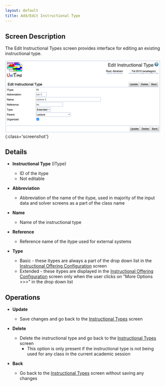 ```yaml
---
layout: default
title: Add/Edit Instructional Type
---
```



## Screen Description

The Edit Instructional Types screen provides interface for editing an existing instructional type.

![Edit Instructional Type](images/edit-instructional-type-1.png){:class='screenshot'}

## Details

* **Instructional Type** (IType)
	* ID of the itype
	* Not editable

* **Abbreviation**
	* Abbreviation of the name of the itype, used in majority of the input data and solver screens as a part of the class name

* **Name**
	* Name of the instructional type

* **Reference**
	* Reference name of the itype used for external systems

* **Type**
	* Basic - these itypes are always a part of the drop down list in the [Instructional Offering Configuration](instructional-offering-configuration) screen
	* Extended - these itypes are displayed in the [Instructional Offering Configuration](instructional-offering-configuration) screen only when the user clicks on "More Options >>>" in the drop down list

## Operations

* **Update**
	* Save changes and go back to the [Instructional Types](instructional-types) screen

* **Delete**
	* Delete the instructional type and go back to the [Instructional Types](instructional-types) screen
		* This option is only present if the instructional type is not being used for any class in the current academic session

* **Back**
	* Go back to the [Instructional Types](instructional-types) screen without saving any changes

